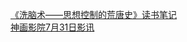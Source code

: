   
[《洗脑术——思想控制的荒唐史》读书笔记](http://www.dianyue.me/archives/209/zguf0qoytujbo89z/)  
[神画影院7月31日影讯](http://www.dianyue.me/archives/290/bd0dyqugwsv3lz2n/)